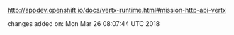 http://appdev.openshift.io/docs/vertx-runtime.html#mission-http-api-vertx

 
 changes added on: Mon Mar 26 08:07:44 UTC 2018